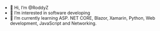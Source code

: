- 👋 Hi, I’m @RoddyZ
- 👀 I’m interested in software developing
- 🌱 I’m currently learning ASP. NET CORE, Blazor, Xamarin, Python, Web development, JavaScript and Networking.

<!---
RoddyZ/RoddyZ is a ✨ special ✨ repository because its `README.md` (this file) appears on your GitHub profile.
You can click the Preview link to take a look at your changes.
--->
